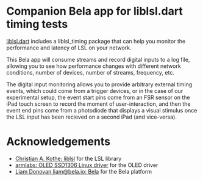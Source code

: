 # Companion Bela app for liblsl.dart timing tests

[liblsl.dart](https://github.com/zeyus/liblsl.dart) includes a liblsl_timing package that can help you monitor the performance and latency of LSL on your network.

This Bela app will consume streams and record digital inputs to a log file, allowing you to see how performance changes with different network conditions, number of devices, number of streams, frequency, etc.

The digital input monitoring allows you to provide arbitrary external timing events, which could come from a trigger devices, or in the case of our experimental setup, the event start pins come from an FSR sensor on the iPad touch screen to record the moment of user-interaction, and then the event end pins come from a photodiode that displays a visual stimulus once the LSL input has been recieved on a second iPad (and vice-versa).


# Acknowledgements

- [Christian A. Kothe: liblsl](https://github.com/sccn/liblsl) for the LSL library
- [armlabs: OLED SSD1306 Linux driver](https://github.com/armlabs/ssd1306_linux) for the OLED driver
- [Liam Donovan <liam@bela.io>: Bela](https://bela.io) for the Bela platform
